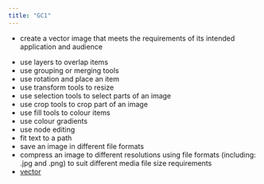 ```yaml
---
title: "GC1"
---
```

+ create a vector image that meets the requirements of its intended application and audience

- use layers to overlap items
- use grouping or merging tools
- use rotation and place an item
- use transform tools to resize
- use selection tools to select parts of an image
- use crop tools to crop part of an image
- use fill tools to colour items
- use colour gradients
- use node editing
- fit text to a path
- save an image in different file formats
- compress an image to different resolutions using file formats (including: .jpg and .png) to suit different media file size requirements 
- [vector](Others/vector.md)

